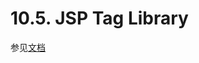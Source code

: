 10.5. JSP Tag Library
========================

参见[文档](https://github.com/elfy0suen/apache-shiro-1.2.x-reference/blob/master/III.%20Web%20Applications/10.%20Web.md#jsp--gsp-tag-library
)